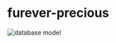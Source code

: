 # furever-precious
![database model](https://fureverprecious-bucket.s3.amazonaws.com/Furever+Precious+Database+Model+ERD+-+DBMS+ER+diagram+(UML+notation).png)
